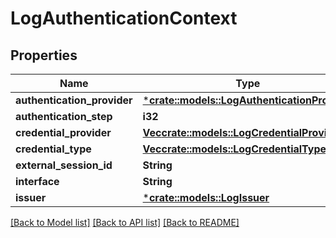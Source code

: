 # LogAuthenticationContext

## Properties
Name | Type | Description | Notes
------------ | ------------- | ------------- | -------------
**authentication_provider** | [***crate::models::LogAuthenticationProvider**](LogAuthenticationProvider.md) |  | [optional] 
**authentication_step** | **i32** |  | [optional] 
**credential_provider** | [**Vec<crate::models::LogCredentialProvider>**](LogCredentialProvider.md) |  | [optional] 
**credential_type** | [**Vec<crate::models::LogCredentialType>**](LogCredentialType.md) |  | [optional] 
**external_session_id** | **String** |  | [optional] 
**interface** | **String** |  | [optional] 
**issuer** | [***crate::models::LogIssuer**](LogIssuer.md) |  | [optional] 

[[Back to Model list]](../README.md#documentation-for-models) [[Back to API list]](../README.md#documentation-for-api-endpoints) [[Back to README]](../README.md)


